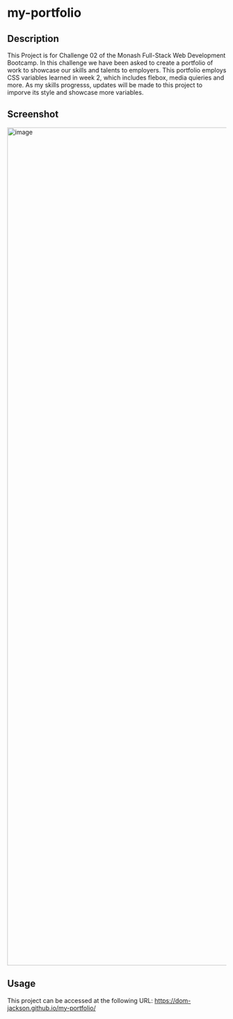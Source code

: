 # my-portfolio

## Description

This Project is for Challenge 02 of the Monash Full-Stack Web Development Bootcamp. In this challenge we have been asked to create a portfolio of work to showcase our skills and talents to employers. This portfolio employs CSS variables learned in week 2, which includes flebox, media quieries and more. As my skills progresss, updates will be made to this project to imporve its style and showcase more variables.

## Screenshot
<img width="1921" alt="image" src="C:\Users\dom_j\bootcamp\Challenges\my-portfolio\assets\images\Readme-screenshot.png">

## Usage

This project can be accessed at the following URL:
https://dom-jackson.github.io/my-portfolio/